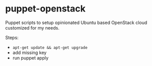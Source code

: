 # puppet-openstack
Puppet scripts to setup opinionated Ubuntu based OpenStack cloud customized for my needs. 

Steps:
* `apt-get update && apt-get upgrade`
* add missing key
* run puppet apply
